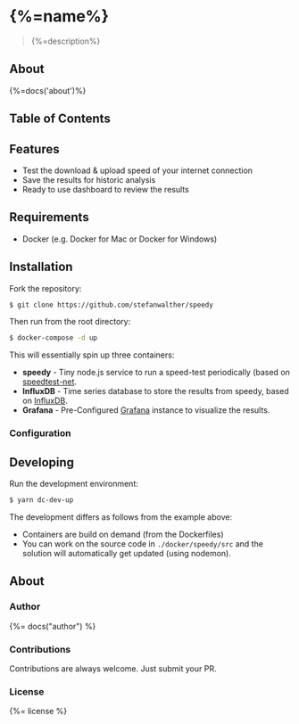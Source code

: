 # {%=name%}

> {%=description%}

## About
{%=docs('about')%}

## Table of Contents
<!-- toc -->

## Features

- Test the download & upload speed of your internet connection
- Save the results for historic analysis
- Ready to use dashboard to review the results

## Requirements

- Docker (e.g. Docker for Mac or Docker for Windows)

## Installation

Fork the repository:

```sh
$ git clone https://github.com/stefanwalther/speedy
```

Then run from the root directory:
```sh
$ docker-compose -d up
```

This will essentially spin up three containers:

- **speedy** - Tiny node.js service to run a speed-test periodically (based on [speedtest-net](https://github.com/ddsol/speedtest.net).
- **InfluxDB** - Time series database to store the results from speedy, based on [InfluxDB](https://github.com/influxdata/influxdb).
- **Grafana** - Pre-Configured [Grafana](https://github.com/grafana/grafana) instance to visualize the results.

### Configuration



## Developing

Run the development environment:

```sh
$ yarn dc-dev-up
```

The development differs as follows from the example above:

- Containers are build on demand (from the Dockerfiles)
- You can work on the source code in `./docker/speedy/src` and the solution will automatically get updated (using nodemon).

## About

### Author
{%= docs("author") %}

### Contributions

Contributions are always welcome. Just submit your PR.

### License
{%= license %}

